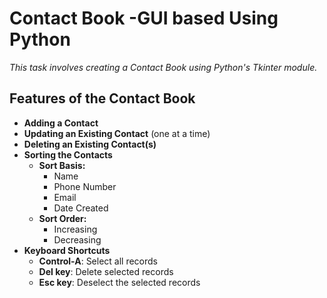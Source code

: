 # Contact Book -GUI based Using Python

_This task involves creating a Contact Book using Python's Tkinter module._

## Features of the Contact Book

- **Adding a Contact**
- **Updating an Existing Contact** (one at a time)
- **Deleting an Existing Contact(s)**
- **Sorting the Contacts**
  - **Sort Basis:**
    - Name
    - Phone Number
    - Email
    - Date Created
  - **Sort Order:**
    - Increasing
    - Decreasing
- **Keyboard Shortcuts**
  - **Control-A**: Select all records
  - **Del key**: Delete selected records
  - **Esc key**: Deselect the selected records
